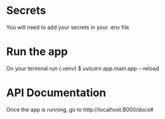 # Secrets
You will need to add your secrets in your .env file

# Run the app
On your terminal run (.venv) $ uvicorn app.main:app --reload

# API Documentation 
Once the app is running, go to http://localhost:8000/docs#

